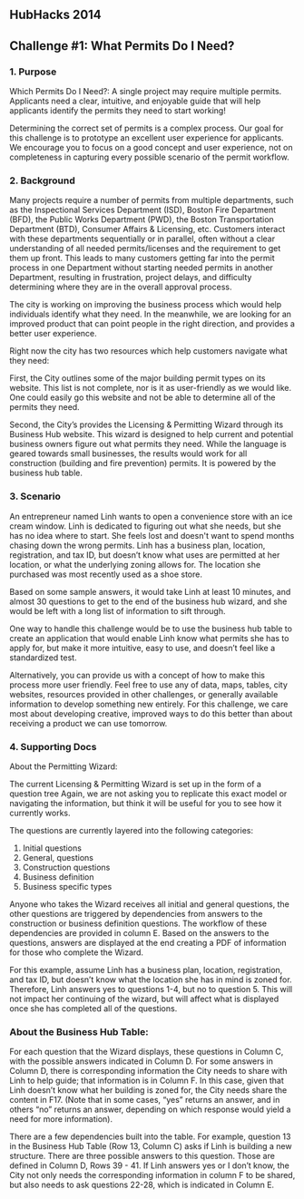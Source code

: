 ## HubHacks 2014
## Challenge #1: What Permits Do I Need?

### 1. Purpose

Which Permits Do I Need?:  A single project may require multiple permits. Applicants need a clear, intuitive, and enjoyable guide that will help applicants identify the permits they need to start working!

Determining the correct set of permits is a complex process. Our goal for this challenge is to prototype an excellent user experience for applicants. We encourage you to focus on a good concept and user experience, not on completeness in capturing every possible scenario of the permit workflow.

### 2. Background

Many projects require a number of permits from multiple departments, such as the Inspectional Services Department (ISD), Boston Fire Department (BFD), the Public Works Department (PWD), the Boston Transportation Department (BTD), Consumer Affairs & Licensing, etc. Customers interact with these departments sequentially or in parallel, often without a clear understanding of all needed permits/licenses and the requirement to get them up front. This leads to many customers getting far into the permit process in one Department without starting needed permits in another Department, resulting in frustration, project delays, and difficulty determining where they are in the overall approval process.

The city is working on improving the business process which would help individuals identify what they need. In the meanwhile, we are looking for an improved product that can point people in the right direction, and provides a better user experience.

Right now the city has two resources which help customers navigate what they need:

First, the City outlines some of the major building permit types on its website. This list is not complete, nor is it as user-friendly as we would like. One could easily go this website and not be able to determine all of the permits they need.

Second, the City’s provides the Licensing & Permitting Wizard through its Business Hub website. This wizard is designed to help current and potential business owners figure out what permits they need. While the language is geared towards small businesses, the results would work for all construction (building and fire prevention) permits. It is powered by the business hub table.

### 3. Scenario

An entrepreneur named Linh wants to open a convenience store with an ice cream window. Linh is dedicated to figuring out what she needs, but she has no idea where to start. She feels lost and doesn't want to spend months chasing down the wrong permits. Linh has a business plan, location, registration, and tax ID, but doesn’t know what uses are permitted at her location, or what the underlying zoning allows for. The location she purchased was most recently used as a shoe store.

Based on some sample answers, it would take Linh at least 10 minutes, and almost 30 questions to get to the end of the business hub wizard, and she would be left with a long list of information to sift through.

One way to handle this challenge would be to use the business hub table to create an application that would enable Linh know what permits she has to apply for, but make it more intuitive, easy to use, and doesn’t feel like a standardized test.

Alternatively, you can provide us with a concept of how to make this process more user friendly. Feel free to use any of data, maps, tables, city websites, resources provided in other challenges, or generally available information to develop something new entirely. For this challenge, we care most about developing creative, improved ways to do this better than about receiving a product we can use tomorrow.

### 4. Supporting Docs

About the Permitting Wizard:

The current  Licensing & Permitting Wizard is set up in the form of a question tree Again, we are not asking you to replicate this exact model or navigating the information, but think it will be useful for you to see how it currently works.

The questions are currently layered into the following categories:
1) Initial questions
2) General, questions
3) Construction questions
4) Business definition
5) Business specific types

Anyone who takes the Wizard receives all initial and general questions, the other questions are triggered by dependencies from answers to the construction or business definition questions.  The workflow of these dependencies are provided in column E. Based on the answers to the questions, answers are displayed at the end creating a PDF of information for those who complete the Wizard.

For this example, assume Linh has a business plan, location, registration, and tax ID, but doesn’t know what the location she has in mind is zoned for. Therefore, Linh answers yes to questions 1-4, but no to question 5. This will not impact her continuing of the wizard, but will affect what is displayed once she has completed all of the questions.

### About the Business Hub Table:

For each question that the Wizard displays, these questions in Column C, with the possible answers indicated in Column D.  For some answers in Column D, there is corresponding information the City needs to share with Linh to help guide; that information is in Column F.  In this case, given that Linh doesn’t know what her building is zoned for, the City needs share the content in F17. (Note that in some cases, “yes” returns an answer, and in others “no” returns an answer, depending on which response would yield a need for more information).

There are a few dependencies built into the table. For example, question 13 in the Business Hub Table (Row 13, Column C) asks if Linh is building a new structure. There are three possible answers to this question.  Those are defined in Column D, Rows 39 - 41. If Linh answers yes or I don’t know, the City not only needs the corresponding information in column F to be shared, but also needs to ask questions 22-28, which is indicated in Column E.
